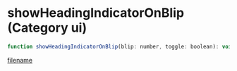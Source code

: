 # showHeadingIndicatorOnBlip (Category ui)

```js
function showHeadingIndicatorOnBlip(blip: number, toggle: boolean): void
```

[filename](showHeadingIndicatorOnBlip_m.md ':include')